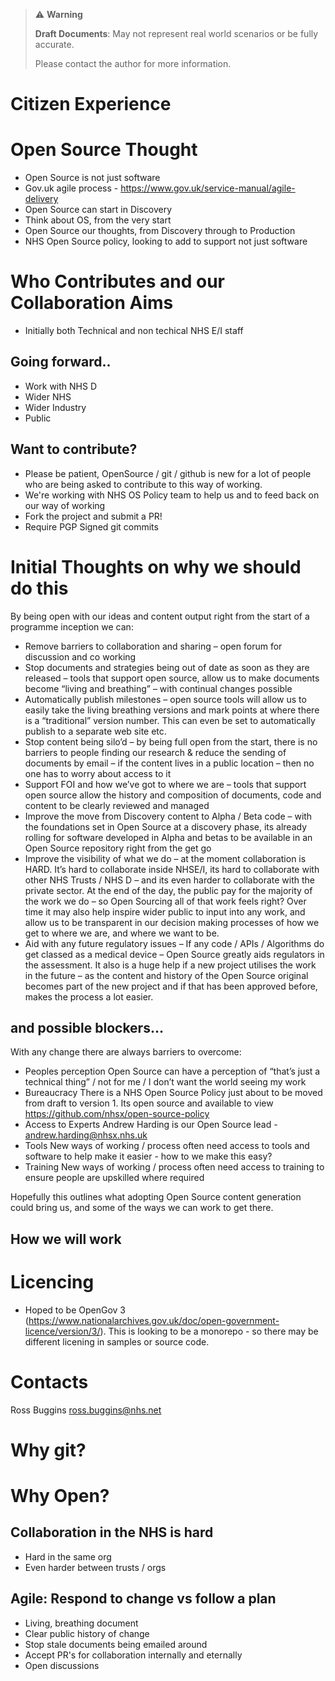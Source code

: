 > ⚠️ **Warning**
>  
> **Draft Documents**: May not represent real world scenarios or be fully accurate.
>
> Please contact the author for more information.

# Citizen Experience

# Open Source **Thought**
- Open Source is not just software
- Gov.uk agile process - https://www.gov.uk/service-manual/agile-delivery
- Open Source can start in Discovery
- Think about OS, from the very start
- Open Source our thoughts, from Discovery through to Production
- NHS Open Source policy, looking to add to support not just software

# Who Contributes and our Collaboration Aims

- Initially both Technical and non techical NHS E/I staff

## Going forward..
- Work with NHS D
- Wider NHS
- Wider Industry
- Public

## Want to contribute?
- Please be patient, OpenSource / git / github is new for a lot of people who are being asked to contribute to this way of working.
- We're working with NHS OS Policy team to help us and to feed back on our way of working
- Fork the project and submit a PR!
- Require PGP Signed git commits

# Initial Thoughts on why we should do this
By being open with our ideas and content output right from the start of a programme inception we can:
 
- Remove barriers to collaboration and sharing – open forum for discussion and co working
- Stop documents and strategies being out of date as soon as they are released – tools that support open source, allow us to make documents become “living and breathing” – with continual changes possible
- Automatically publish milestones – open source tools will allow us to easily take the living breathing versions and mark points at where there is a “traditional” version number. This can even be set to automatically publish to a separate web site etc.
- Stop content being silo’d – by being full open from the start, there is no barriers to people finding our research & reduce the sending of documents by email – if the content lives in a public location – then no one has to worry about access to it
- Support FOI and how we’ve got to where we are – tools that support open source allow the history and composition of documents, code and content to be clearly reviewed and managed
- Improve the move from Discovery content to Alpha / Beta code – with the foundations set in Open Source at a discovery phase, its already rolling for software developed in Alpha and betas to be available in an Open Source repository right from the get go
- Improve the visibility of what we do – at the moment collaboration is HARD. It’s hard to collaborate inside NHSE/I, its hard to collaborate with other NHS Trusts / NHS D – and its even harder to collaborate with the private sector. At the end of the day, the public pay for the majority of the work we do – so Open Sourcing all of that work feels right? Over time it may also help inspire wider public to input into any work, and allow us to be transparent in our decision making processes of how we get to where we are, and where we want to be.
- Aid with any future regulatory issues – If any code / APIs / Algorithms do get classed as a medical device – Open Source greatly aids regulators in the assessment. It also is a huge help if a new project utilises the work in the future – as the content and history of the Open Source original becomes part of the new project and if that has been approved before, makes the process a lot easier.
 
##  and possible blockers...

With any change there are always barriers to overcome:
 
- Peoples perception        Open Source can have a perception of “that’s just a technical thing” / not for me / I don’t want the world seeing my work
- Bureaucracy                     There is a NHS Open Source Policy just about to be moved from draft to version 1. Its open source and available to view https://github.com/nhsx/open-source-policy
- Access to Experts            Andrew Harding is our Open Source lead - andrew.harding@nhsx.nhs.uk
- Tools                                 New ways of working / process often need access to tools and software to help make it easier  - how to we make this easy?
- Training                            New ways of working / process often need access to training to ensure people are upskilled where required
 
Hopefully this outlines what adopting Open Source content generation could bring us, and some of the ways we can work to get there.
 

## How we will work

# Licencing
- Hoped to be OpenGov 3 (https://www.nationalarchives.gov.uk/doc/open-government-licence/version/3/). This is looking to be a monorepo - so there may be different licening in samples or source code.

# Contacts
Ross Buggins ross.buggins@nhs.net


# Why git?

# Why Open?


## Collaboration in the NHS is hard
- Hard in the same org
- Even harder between trusts / orgs

## Agile: Respond to change vs follow a plan
- Living, breathing document
- Clear public history of change
- Stop stale documents being emailed around
- Accept PR's for collaboration internally and eternally
- Open discussions

